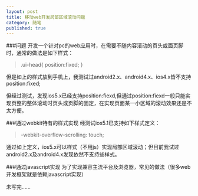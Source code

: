 ```yaml
---
layout: post
title: 移动web开发局部区域滚动问题
category: 随笔
published: true
---
```

###问题
开发一个针对pc的web应用时，在需要不随内容滚动的页头或面页脚时，通常的做法是如下样式：

> .ui-head{ position:fixed; }

但是如上的样式放到手机上，我测试过android2.x、android4.x、ios4.x皆不支持position:fixed;

但经过测试，发现ios5.x已经支持position:fiexd,但通过position:fiexd一般只能实现页整的整体滚动时页头或页脚的固定，在实现页面某一小区域的滚动效果还是不太方便。

###通过webkit特有的样式实现
经测试ios5.1已支持如下样式定义：

> -webkit-overflow-scrolling: touch;

通过如上定义，ios5.x可以样式（不用js）实现局部区域滚动；但目前我试过android2.x及android4.x发现依然不支持些样式。

###通过javascript实现
为了实现兼容主流平台及浏览器，常见的做法（很多web开发框架就是依赖javascript实现）

未写完……























